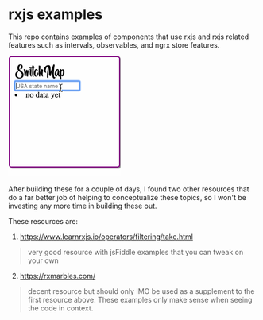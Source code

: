 # rxjs examples 

This repo contains examples of components that use rxjs and rxjs related features such as intervals, observables, and ngrx store features. 


![](/src/assets/switchMap.gif)


After building these for a couple of days, I found two other resources that do a far better job of helping to conceptualize these topics, so I won't be investing any more time in building these out. 

These resources are: 

1. https://www.learnrxjs.io/operators/filtering/take.html 

> very good resource with jsFiddle examples that you can tweak on your own 


2. https://rxmarbles.com/

> decent resource but should only IMO be used as a supplement to the first resource above. These examples only make sense when seeing the code in context. 